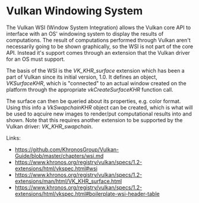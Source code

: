 # Vulkan Windowing System
The Vulkan WSI (Window System Integration) allows the Vulkan core API to interface with an OS' windowing system to display the results of computations. The result of computations performed through Vulkan aren't necessarily going to be shown graphically, so the WSI is not part of the core API. Instead it's support comes through an extension that the Vulkan driver for an OS must support.

The basis of the WSI is the *VK_KHR_surface* extension which has been a part of Vulkan since its initial version, 1.0. It defines an object, *VKSurfaceKHR*, which is "connected" to an actual window created on the platform through the appropriate *vkCreate<Platform>SurfaceKHR* function call.

The surface can then be queried about its properties, e.g. color format. Using this info a *VkSwapchainKHR* object can be created, which is what will be used to aqcuire new images to render/put computational results into and shown. Note that this requires another extension to be supported by the Vulkan driver: *VK_KHR_swapchain*.

Links:
- https://github.com/KhronosGroup/Vulkan-Guide/blob/master/chapters/wsi.md
- https://www.khronos.org/registry/vulkan/specs/1.2-extensions/html/vkspec.html#wsi
- https://www.khronos.org/registry/vulkan/specs/1.2-extensions/man/html/VK_KHR_surface.html
- https://www.khronos.org/registry/vulkan/specs/1.2-extensions/html/vkspec.html#boilerplate-wsi-header-table
